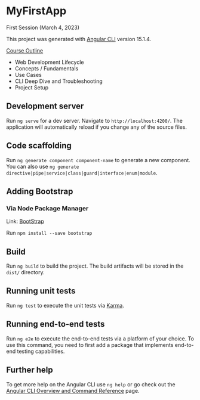 # MyFirstApp

First Session (March 4, 2023)

This project was generated with [Angular CLI](https://github.com/angular/angular-cli) version 15.1.4.

[Course Outline](https://docs.google.com/presentation/d/1KkLSonsKmbhpNrT0YY4TS3uy-oCEq_yRLL1g2KOw3DE/edit?usp=sharing)
- Web Development Lifecycle
- Concepts / Fundamentals
- Use Cases
- CLI Deep Dive and Troubleshooting
- Project Setup


## Development server

Run `ng serve` for a dev server. Navigate to `http://localhost:4200/`. The application will automatically reload if you change any of the source files.

## Code scaffolding

Run `ng generate component component-name` to generate a new component. You can also use `ng generate directive|pipe|service|class|guard|interface|enum|module`.

## Adding Bootstrap

### Via Node Package Manager

Link: [BootStrap](https://www.npmjs.com/package/bootstrap)

Run `npm install --save bootstrap`

## Build

Run `ng build` to build the project. The build artifacts will be stored in the `dist/` directory.

## Running unit tests

Run `ng test` to execute the unit tests via [Karma](https://karma-runner.github.io).

## Running end-to-end tests

Run `ng e2e` to execute the end-to-end tests via a platform of your choice. To use this command, you need to first add a package that implements end-to-end testing capabilities.

## Further help

To get more help on the Angular CLI use `ng help` or go check out the [Angular CLI Overview and Command Reference](https://angular.io/cli) page.
